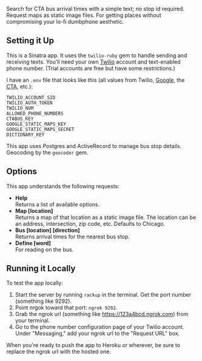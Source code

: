Search for CTA bus arrival times with a simple text; no stop id required. Request maps as static image files. For getting places without compromising your lo-fi dumbphone aesthetic.

## Setting it Up

This is a Sinatra app. It uses the `twilio-ruby` gem to handle sending and receiving texts. You'll need your own [Twilio](https://www.twilio.com/) account and text-enabled phone number. (Trial accounts are free but have some restrictions.)

I have an `.env` file that looks like this (all values from Twilio, [Google](https://console.developers.google.com), the [CTA](http://www.transitchicago.com/developers/), etc.):

```
TWILIO_ACCOUNT_SID  
TWILIO_AUTH_TOKEN  
TWILIO_NUM  
ALLOWED_PHONE_NUMBERS  
CTABUS_KEY  
GOOGLE_STATIC_MAPS_KEY  
GOOGLE_STATIC_MAPS_SECRET  
DICTIONARY_KEY  
```

This app uses Postgres and ActiveRecord to manage bus stop details. Geocoding by the `geocoder` gem.

## Options

This app understands the following requests:

- **Help**
<br />Returns a list of available options.
- **Map \[location\]**
<br />Returns a map of that location as a static image file. The location can be an address, intersection, zip code, etc. Defaults to Chicago.
- **Bus \[location\] \[direction\]**
<br />Returns arrival times for the nearest bus stop.
- **Define \[word\]**
<br />For reading on the bus.

## Running it Locally

To test the app locally:

1. Start the server by running `rackup` in the terminal. Get the port number (something like 9292).
2. Point nrgok toward that port: `ngrok 9292`.
3. Grab the ngrok url (something like https://123a4bcd.ngrok.com) from your terminal. 
4. Go to the phone number configuration page of your Twilio account. Under "Messaging," add your ngrok url to the "Request URL" box.

When you're ready to push the app to Heroku or wherever, be sure to replace the ngrok url with the hosted one.